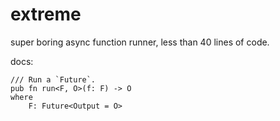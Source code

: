 # extreme

super boring async function runner, less than 40 lines of code.

docs:

```
/// Run a `Future`.
pub fn run<F, O>(f: F) -> O
where
    F: Future<Output = O>
```
